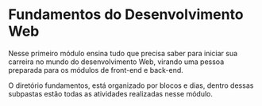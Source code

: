 # Fundamentos do Desenvolvimento Web

Nesse primeiro módulo ensina tudo que precisa saber para iniciar sua carreira no mundo do desenvolvimento Web, virando uma pessoa preparada para os módulos de front-end e back-end.

O diretório fundamentos, está organizado por blocos e dias, dentro dessas subpastas estão todas as atividades realizadas nesse módulo.
